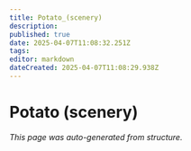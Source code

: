 ```yaml
---
title: Potato_(scenery)
description: 
published: true
date: 2025-04-07T11:08:32.251Z
tags: 
editor: markdown
dateCreated: 2025-04-07T11:08:29.938Z
---
```


# Potato (scenery)

*This page was auto-generated from structure.*